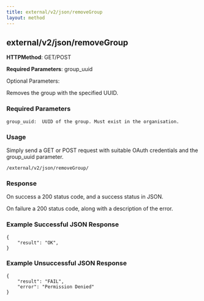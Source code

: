 ```yaml
---
title: external/v2/json/removeGroup
layout: method
---
```

## external/v2/json/removeGroup

**HTTPMethod**: GET/POST

**Required Parameters**: group_uuid

Optional Parameters:

Removes the group with the specified UUID.

### Required Parameters
`
group_uuid:  UUID of the group. Must exist in the organisation.
`

### Usage

Simply send a GET or POST request with suitable OAuth credentials and the group_uuid parameter.

`/external/v2/json/removeGroup/`

### Response

On success a 200 status code, and a success status in JSON.

On failure a 200 status code, along with a description of the error.

### Example Successful JSON Response

    {
        "result": "OK",
    }

### Example Unsuccessful JSON Response

    {
        "result": "FAIL",
        "error": "Permission Denied" 
    }